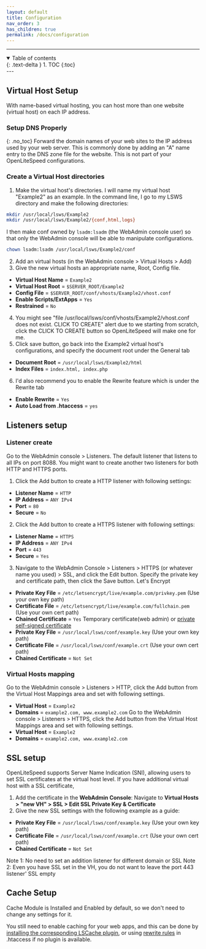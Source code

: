 ```yaml
---
layout: default
title: Configuration
nav_order: 3
has_children: true
permalink: /docs/configuration
---
```


---
<details open markdown="block">
  <summary>
    Table of contents
  </summary>
  {: .text-delta }
1. TOC
{:toc}

</details>
---

## Virtual Host Setup

With name-based virtual hosting, you can host more than one website (virtual host) on each IP address.

### Setup DNS Properly
{: .no_toc}
Forward the domain names of your web sites to the IP address used by your web server. This is commonly done by adding an "A" name entry to the DNS zone file for the website. This is not part of your OpenLiteSpeed configurations.

### Create a Virtual Host directories

1. Make the virtual host's directories. I will name my virtual host "Example2" as an example. In the command line, I go to my LSWS directory and make the following directories:
```bash
mkdir /usr/local/lsws/Example2
mkdir /usr/local/lsws/Example2/{conf,html,logs}
```
I then make conf owned by `lsadm:lsadm` (the WebAdmin console user) so that only the WebAdmin console will be able to manipulate configurations.
```bash
chown lsadm:lsadm /usr/local/lsws/Example2/conf
```
2. Add an virtual hosts (in the WebAdmin console > Virtual Hosts > Add)
3. Give the new virtual hosts an appropriate name, Root, Config file. 
  - **Virtual Host Name** = `Example2`
  - **Virtual Host Root** = `$SERVER_ROOT/Example2`
  - **Config File** = `$SERVER_ROOT/conf/vhosts/Example2/vhost.conf`
  - **Enable Scripts/ExtApps** = `Yes` 
  - **Restrained** = `No`
4. You might see "file /usr/local/lsws/conf/vhosts/Example2/vhost.conf does not exist. CLICK TO CREATE" alert due to we starting from scratch, click the CLICK TO CREATE button so OpenLiteSpeed will make one for me. 
5. Click save button, go back into the Example2 virtual host's configurations, and specify the document root under the General tab
  - **Document Root** = `/usr/local/lsws/Example2/html`
  - **Index Files** = `index.html, index.php`
6. I'd also recommend you to enable the Rewrite feature which is under the Rewrite tab
  - **Enable Rewrite** = `Yes`
  - **Auto Load from .htaccess** = `yes`


## Listeners setup
### Listener create 
Go to the WebAdmin console > Listeners. The default listener that listens to all IPs on port 8088. You might want to create another two listeners for both HTTP and HTTPS ports.  
1. Click the Add button to create a HTTP listener with following settings:
  - **Listener Name** = `HTTP`
  - **IP Address** = `ANY IPv4`
  - **Port** = `80`
  - **Secure** = `No`
2. Click the Add button to create a HTTPS listener with following settings:
  - **Listener Name** = `HTTPS`
  - **IP Address** = `ANY IPv4`
  - **Port** = `443`
  - **Secure** = `Yes`
3. Navigate  to the WebAdmin Console > Listeners > HTTPS (or whatever name you used) > SSL, and click the Edit button. Specify the private key and certificate path, then click the Save button.
  Let's Encrypt
  - **Private Key File** = `/etc/letsencrypt/live/example.com/privkey.pem` (Use your own key path)
  - **Certificate File** = `/etc/letsencrypt/live/example.com/fullchain.pem` (Use your own cert path)
  - **Chained Certificate** = `Yes`
  Temporary certificate(web admin) or [private self-signed certificate](https://stackoverflow.com/questions/10175812/how-to-create-a-self-signed-certificate-with-openssl)
  - **Private Key File** = `/usr/local/lsws/conf/example.key` (Use your own key path)
  - **Certificate File** = `/usr/local/lsws/conf/example.crt` (Use your own cert path)
  - **Chained Certificate** = `Not Set`

### Virtual Hosts mapping
Go to the WebAdmin console > Listeners > HTTP, click the Add button from the Virtual Host Mappings area and set with following settings. 
  - **Virtual Host** = `Example2`
  - **Domains** = `example2.com, www.example2.com`
Go to the WebAdmin console > Listeners > HTTPS, click the Add button from the Virtual Host Mappings area and set with following settings. 
  - **Virtual Host** = `Example2`
  - **Domains** = `example2.com, www.example2.com`

## SSL setup

OpenLiteSpeed supports Server Name Indication (SNI), allowing users to set SSL certificates at the virtual host level. If you have additional virtual host with a SSL certificate,

1. Add the certificate in the **WebAdmin Console**: Navigate to **Virtual Hosts > "new VH" > SSL > Edit SSL Private Key & Certificate**
2. Give the new SSL settings with the following example as a guide:
  - **Private Key File** = `/usr/local/lsws/conf/example.key` (Use your own key path)
  - **Certificate File** = `/usr/local/lsws/conf/example.crt` (Use your own cert path)
  - **Chained Certificate** = `Not Set`

Note 1: No need to set an addition listener for different domain or SSL
Note 2: Even you have SSL set in the VH, you do not want to leave the port 443 listener' SSL empty

## Cache Setup
Cache Module is Installed and Enabled by default, so we don't need to change any settings for it. 

You still need to enable caching for your web apps, and this can be done by [installing the corresponding LSCache plugin](https://docs.litespeedtech.com/lscache/#available-plugins), or using [rewrite rules](https://docs.litespeedtech.com/lscache/noplugin/) in .htaccess if no plugin is available.


